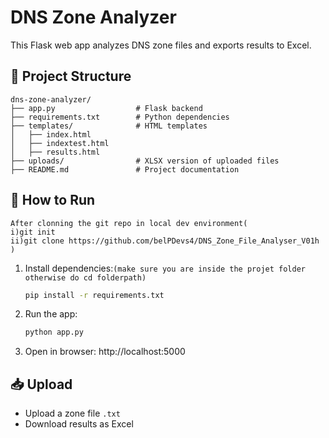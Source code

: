 # DNS Zone Analyzer

This Flask web app analyzes DNS zone files and exports results to Excel.

## 📂 Project Structure
```
dns-zone-analyzer/
├── app.py                  # Flask backend
├── requirements.txt        # Python dependencies
├── templates/              # HTML templates
│   ├── index.html
│   ├── indextest.html
│   ├── results.html
├── uploads/                # XLSX version of uploaded files
├── README.md               # Project documentation
```

## 🚀 How to Run
```
After clonning the git repo in local dev environment(
i)git init
ii)git clone https://github.com/belPDevs4/DNS_Zone_File_Analyser_V01h
)
```
1. Install dependencies:```(make sure you are inside the projet folder otherwise do cd folderpath)```
   ```bash
   pip install -r requirements.txt
   ```
2. Run the app:
   ```bash
   python app.py
   ```
3. Open in browser: http://localhost:5000

## 📥 Upload
- Upload a zone file `.txt`
- Download results as Excel

